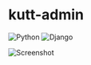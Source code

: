 # kutt-admin
![Python](https://img.shields.io/badge/python-3670A0?style=flat&logo=python&logoColor=ffdd54)
![Django](https://img.shields.io/badge/django-%23092E20.svg?style=flat&logo=django&logoColor=white)

![Screenshot](https://github.com/ugleiton/kutt-admin/blob/1fbe7c9fd8d56678654204c7fc452607e71d2db7/Screenshot.png "Screenshot")
